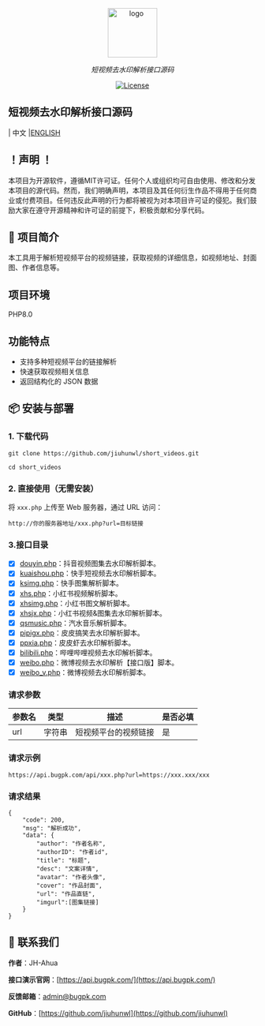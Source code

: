 <div align="center">
  <img width="100px" alt="logo" src="https://api.bugpk.com/logo.png"/></a>
  <p><em>短视频去水印解析接口源码</em></p>
<div>
  <a href="https://github.com/OpenListTeam/jiuhunwl/short_videos/main/LICENSE">
    <img src="https://img.shields.io/github/license/jiuhunwl/short_videos" alt="License" />
  </a>
</div>
<div>
</div>
</div>

## 短视频去水印解析接口源码
| 中文 |[ENGLISH](./README_EN.md)
## ！声明 ！
本项目为开源软件，遵循MIT许可证。任何个人或组织均可自由使用、修改和分发本项目的源代码。然而，我们明确声明，本项目及其任何衍生作品不得用于任何商业或付费项目。任何违反此声明的行为都将被视为对本项目许可证的侵犯。我们鼓励大家在遵守开源精神和许可证的前提下，积极贡献和分享代码。

## 🚀 项目简介
本工具用于解析短视频平台的视频链接，获取视频的详细信息，如视频地址、封面图、作者信息等。
## 项目环境
PHP8.0

## 功能特点
- 支持多种短视频平台的链接解析
- 快速获取视频相关信息
- 返回结构化的 JSON 数据

## 📦 安装与部署

### 1. 下载代码



```
git clone https://github.com/jiuhunwl/short_videos.git

cd short_videos
```
### 2. 直接使用（无需安装）

将 `xxx.php` 上传至 Web 服务器，通过 URL 访问：
```
http://你的服务器地址/xxx.php?url=目标链接
```
### 3.接口目录

- [x] [douyin.php](short_videos/api/douyin.php)：抖音视频图集去水印解析脚本。
- [x] [kuaishou.php](short_videos/api/kuaishou.php)：快手短视频去水印解析脚本。
- [x] [ksimg.php](short_videos/api/ksimg.php)：快手图集解析脚本。
- [x] [xhs.php](short_videos/api/xhs.php)：小红书视频解析脚本。
- [x] [xhsimg.php](short_videos/api/xhsimg.php)：小红书图文解析脚本。
- [x] [xhsjx.php](short_videos/api/xhsjx.php)：小红书视频&图集去水印解析脚本。
- [x] [qsmusic.php](short_videos/api/qsmusic.php)：汽水音乐解析脚本。
- [x] [pipigx.php](short_videos/api/pipigx.php)：皮皮搞笑去水印解析脚本。
- [x] [ppxia.php](short_videos/api/ppxia.php)：皮皮虾去水印解析脚本。
- [x] [bilibili.php](short_videos/api/bilibili.php)：哔哩哔哩视频去水印解析脚本。
- [x] [weibo.php](short_videos/api/weibo.php)：微博视频去水印解析【接口版】脚本。
- [x] [weibo_v.php](short_videos/api/weibo_v.php)：微博视频去水印解析脚本。

### 请求参数

| 参数名 | 类型 | 描述 | 是否必填 |
| ---- | ---- | ---- | ---- |
| url | 字符串 | 短视频平台的视频链接 | 是 |

### 请求示例
```plaintext
https://api.bugpk.com/api/xxx.php?url=https://xxx.xxx/xxx
```
### 请求结果
```plaintext
{
    "code": 200,
    "msg": "解析成功",
    "data": {
        "author": "作者名称",
        "authorID": "作者id",
        "title": "标题",
        "desc": "文案详情",
        "avatar": "作者头像",
        "cover": "作品封面",
        "url": "作品直链",
        "imgurl":[图集链接]
    }
}
```
## 📮 联系我们

**作者**：JH-Ahua

**接口演示官网**：[https://api.bugpk.com/](https://api.bugpk.com/)

**反馈邮箱**：[admin@bugpk.com](mailto:admin@bugpk.com)

**GitHub**：[https://github.com/jiuhunwl](https://github.com/jiuhunwl)
